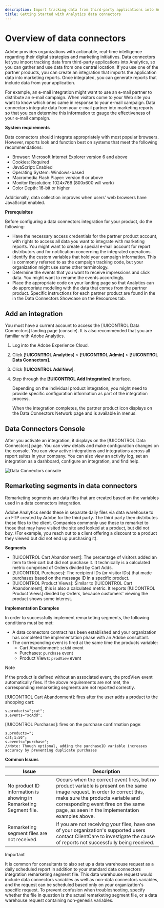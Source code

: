```yaml
---
description: Import tracking data from third-party applications into Analytics.
title: Getting Started with Analytics data connectors
---
```


# Overview of data connectors

Adobe provides organizations with actionable, real-time intelligence regarding their digital strategies and marketing initiatives. Data connectors let you import tracking data from third-party applications into Analytics, so you can gather and use data from one central location. If you use one of the partner products, you can create an integration that imports the application data into marketing reports. Once integrated, you can generate reports that include data from your application.

For example, an e-mail integration might want to use an e-mail partner to distribute an e-mail campaign. When visitors come to your Web site you want to know which ones came in response to your e-mail campaign. Data connectors integrate data from your e-mail partner into marketing reports so that you can determine this information to gauge the effectiveness of your e-mail campaign.

**System requirements**

Data connectors should integrate appropriately with most popular browsers. However, reports look and function best on systems that meet the following recommendations:

* Browser: Microsoft Internet Explorer version 6 and above
* Cookies: Required
* JavaScript: Enabled
* Operating System: Windows-based
* Macromedia Flash Player: version 6 or above
* Monitor Resolution: 1024x768 (800x600 will work)
* Color Depth: 16-bit or higher

Additionally, data collection improves when users' web browsers have JavaScript enabled.

**Prerequisites**

Before configuring a data connectors integration for your product, do the following:

* Have the necessary access credentials for the partner product account, with rights to access all data you want to integrate with marketing reports. You might want to create a special e-mail account for report distributors and for notification concerning the integrated operations.
* Identify the custom variables that hold your campaign information. This is commonly referred to as the campaign tracking code, but your organization might use some other terminology.
* Determine the events that you want to receive impressions and click data. You might want to rename the events accordingly.
* Place the appropriate code on your landing page so that Analytics can do appropriate modeling with the data that comes from the partner product. Specific instructions for each partner product are found in the in the Data Connectors Showcase on the Resources tab.

## Add an integration

You must have a current account to access the [!UICONTROL Data Connectors] landing page (console). It is also recommended that you are familiar with Adobe Analytics.

1. Log into the Adobe Experience Cloud.
1. Click **[!UICONTROL Analytics]** > **[!UICONTROL Admin]** > **[!UICONTROL Data Connectors]**.
1. Click **[!UICONTROL Add New]**.
1. Step through the **[!UICONTROL Add Integration]** interface.

    Depending on the individual product integration, you might need to provide specific configuration information as part of the integration process.

    When the integration completes, the partner product icon displays on the Data Connectors Network page and is available in menus.

## Data Connectors Console

After you activate an integration, it displays on the [!UICONTROL Data Connectors] page. You can view details and make configuration changes on the console. You can view active integrations and integrations across all report suites in your company. You can also view an activity log, set an integration as a dashboard, configure an integration, and find help.

![Data Connectors console](assets/data-connectors-console.png)

## Remarketing segments in data connectors

Remarketing segments are data files that are created based on the variables used in a data connectors integration.

Adobe Analytics sends these in separate daily files via data warehouse to an FTP created by Adobe for the third party. The third party then distributes these files to the client. Companies commonly use these to remarket to those that may have visited the site and looked at a product, but did not buy. (For example, you reach out to a client offering a discount to a product they viewed but did not end up purchasing it).

**Segments**

* [!UICONTROL Cart Abandonment]: The percentage of visitors added an item to their cart but did not purchase it. It technically is a calculated metric comprised of Orders divided by Cart Adds.
* [!UICONTROL Purchases]: The recipient IDs (or visitor IDs) that made purchases based on the message ID in a specific product.
* [!UICONTROL Product Views]: Similar to [!UICONTROL Cart Abandonment], this is also a calculated metric. It reports [!UICONTROL Product Views] divided by Orders, because customers' viewing the product shows some interest.

**Implementation Examples**

In order to successfully implement remarketing segments, the following conditions must be met:

* A data connectors contract has been established and your organization has completed the implementation phase with an Adobe consultant.
* The corresponding event is fired at the same time the products variable:
    * Cart Abandonment: `scAdd` event
    * Purchases: `purchase` event
    * Product Views: `prodView` event

>[!NOTE]
>
>If the product is defined without an associated event, the prodView event automatically fires.
If the above requirements are not met, the corresponding remarketing segments are not reported correctly.

[!UICONTROL Cart Abandonment]: fires after the user adds a product to the shopping cart:

```
s.products=";cat";
s.events="scAdd";
```

[!UICONTROL Purchases]: fires on the purchase confirmation page:

```
s.products=";
cat;1;50";
s.events="purchase";
//Note: Though optional, adding the purchaseID variable increases accuracy by preventing duplicate purchases
```

**Common Issues**

| Issue    | Description  |
| -----------| ---------- |  
| No product ID information is showing in Remarketing Segment file. | Occurs when the correct event fires, but no product variable is present on the same image request. In order to correct this, make sure the products variable and corresponding event fires on the same page, as seen in the implementation examples above. |  
| Remarketing segment files are not received. | If you are not receiving your files, have one of your organization's supported users contact ClientCare to investigate the cause of reports not successfully being received. |


>[!IMPORTANT]
>
>It is common for consultants to also set up a data warehouse request as a daily scheduled report in addition to your standard data connectors integration remarketing segment file. This data warehouse request would include data connectors variables as well as non-data connectors variables, and the request can be scheduled based only on your organization's specific request. To prevent confusion when troubleshooting, specify whether the file in question is the actual remarketing segment file, or a data warehouse request containing non-genesis variables.
